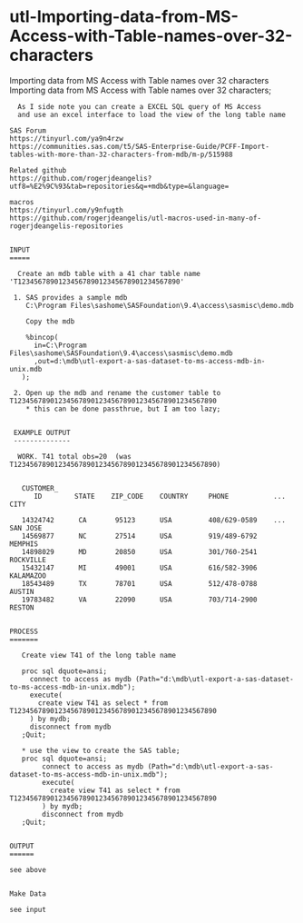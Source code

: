 # utl-Importing-data-from-MS-Access-with-Table-names-over-32-characters
Importing data from MS Access with Table names over 32 characters
    Importing data from MS Access with Table names over 32 characters;

      As I side note you can create a EXCEL SQL query of MS Access
      and use an excel interface to load the view of the long table name

    SAS Forum
    https://tinyurl.com/ya9n4rzw
    https://communities.sas.com/t5/SAS-Enterprise-Guide/PCFF-Import-tables-with-more-than-32-characters-from-mdb/m-p/515988

    Related github
    https://github.com/rogerjdeangelis?utf8=%E2%9C%93&tab=repositories&q=+mdb&type=&language=

    macros
    https://tinyurl.com/y9nfugth
    https://github.com/rogerjdeangelis/utl-macros-used-in-many-of-rogerjdeangelis-repositories


    INPUT
    =====

      Create an mdb table with a 41 char table name 'T1234567890123456789012345678901234567890'

     1. SAS provides a sample mdb
        C:\Program Files\sashome\SASFoundation\9.4\access\sasmisc\demo.mdb

        Copy the mdb

        %bincop(
          in=C:\Program Files\sashome\SASFoundation\9.4\access\sasmisc\demo.mdb
          ,out=d:\mdb\utl-export-a-sas-dataset-to-ms-access-mdb-in-unix.mdb
       );

     2. Open up the mdb and rename the customer table to T12345678901234567890123456789012345678901234567890
        * this can be done passthrue, but I am too lazy;


     EXAMPLE OUTPUT
     --------------

      WORK. T41 total obs=20  (was T12345678901234567890123456789012345678901234567890)


       CUSTOMER_
          ID        STATE    ZIP_CODE    COUNTRY     PHONE           ...    CITY

       14324742      CA       95123      USA         408/629-0589    ...    SAN JOSE
       14569877      NC       27514      USA         919/489-6792           MEMPHIS
       14898029      MD       20850      USA         301/760-2541           ROCKVILLE
       15432147      MI       49001      USA         616/582-3906           KALAMAZOO
       18543489      TX       78701      USA         512/478-0788           AUSTIN
       19783482      VA       22090      USA         703/714-2900           RESTON


    PROCESS
    =======

       Create view T41 of the long table name

       proc sql dquote=ansi;
         connect to access as mydb (Path="d:\mdb\utl-export-a-sas-dataset-to-ms-access-mdb-in-unix.mdb");
         execute(
           create view T41 as select * from T12345678901234567890123456789012345678901234567890
         ) by mydb;
         disconnect from mydb
       ;Quit;

       * use the view to create the SAS table;
       proc sql dquote=ansi;
            connect to access as mydb (Path="d:\mdb\utl-export-a-sas-dataset-to-ms-access-mdb-in-unix.mdb");
            execute(
              create view T41 as select * from T12345678901234567890123456789012345678901234567890
            ) by mydb;
            disconnect from mydb
       ;Quit;


    OUTPUT
    ======

    see above


    Make Data

    see input

